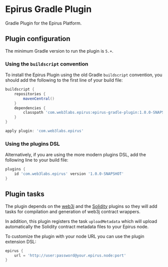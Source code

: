 # Epirus Gradle Plugin

Gradle Plugin for the Epirus Platform.

## Plugin configuration

The minimum Gradle version to run the plugin is `5.+`.

### Using the `buildscript` convention

To install the Epirus Plugin using the old Gradle `buildscript` convention, you should add 
the following to the first line of your build file:

```groovy
buildscript {
    repositories {
        mavenCentral()
    }
    dependencies {
        classpath 'com.web3labs.epirus:epirus-gradle-plugin:1.0.0-SNAPSHOT'
    }
}

apply plugin: 'com.web3labs.epirus'
```

### Using the plugins DSL

Alternatively, if you are using the more modern plugins DSL, add the following line to your 
build file:

```groovy
plugins {
    id 'com.web3labs.epirus' version '1.0.0-SNAPSHOT'
}
```

## Plugin tasks

The plugin depends on the [web3j](https://github.com/web3j/web3j-gradle-plugin) and the 
[Solidity](https://github.com/web3j/solidity-gradle-plugin) plugins so they will add tasks
for compilation and generation of web3j contract wrappers.

In addition, this plugin registers the task `uploadMetadata` which will upload automatically
the Solidity contract metadata files to your Epirus node.

To customize the plugin with your node URL you can use the plugin extension DSL:
```groovy
epirus {
    url = 'http://user:password@your.epirus.node:port'
}
```